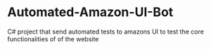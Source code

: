 # Automated-Amazon-UI-Bot
C# project that send automated tests to amazons UI to test the core functionalities of of the website
